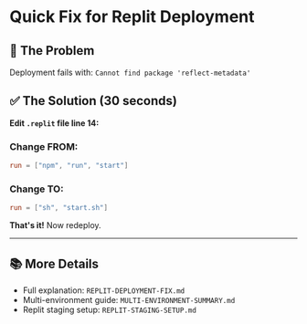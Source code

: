 # Quick Fix for Replit Deployment

## 🐛 **The Problem**
Deployment fails with: `Cannot find package 'reflect-metadata'`

## ✅ **The Solution** (30 seconds)

**Edit `.replit` file line 14:**

### Change FROM:
```toml
run = ["npm", "run", "start"]
```

### Change TO:
```toml
run = ["sh", "start.sh"]
```

**That's it!** Now redeploy.

---

## 📚 **More Details**
- Full explanation: `REPLIT-DEPLOYMENT-FIX.md`
- Multi-environment guide: `MULTI-ENVIRONMENT-SUMMARY.md`
- Replit staging setup: `REPLIT-STAGING-SETUP.md`
